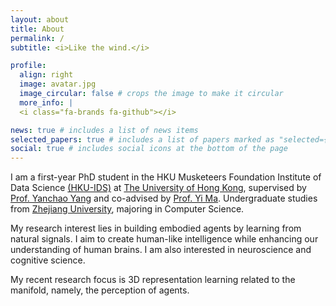 ```yaml
---
layout: about
title: About
permalink: /
subtitle: <i>Like the wind.</i>

profile:
  align: right
  image: avatar.jpg
  image_circular: false # crops the image to make it circular
  more_info: |
  <i class="fa-brands fa-github"></i>

news: true # includes a list of news items
selected_papers: true # includes a list of papers marked as "selected={true}"
social: true # includes social icons at the bottom of the page
---
```


I am a first-year PhD student in the HKU Musketeers Foundation Institute of Data Science [(HKU-IDS)](https://datascience.hku.hk/) at [The University of Hong Kong](https://www.hku.hk/), supervised by [Prof. Yanchao Yang](https://yanchaoyang.github.io/) and co-advised by [Prof. Yi Ma](https://people.eecs.berkeley.edu/~yima/). Undergraduate studies from [Zhejiang University](https://www.zju.edu.cn/english/), majoring in Computer Science.

My research interest lies in building embodied agents by learning from natural signals. I aim to create human-like intelligence while enhancing our understanding of human brains. I am also interested in neuroscience and cognitive science.

My recent research focus is 3D representation learning related to the manifold, namely, the perception of agents.
